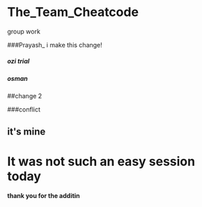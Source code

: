 # The_Team_Cheatcode
group work


###Prayash_ i make this change!

##### ozi trial 
##### osman


##change 2




###conflict

## it's mine

# It was not such an easy session today

#### thank you for the additin